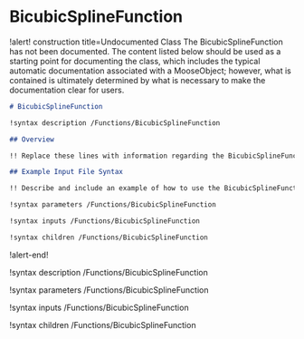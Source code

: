 # BicubicSplineFunction

!alert! construction title=Undocumented Class
The BicubicSplineFunction has not been documented. The content listed below should be used as a starting point for
documenting the class, which includes the typical automatic documentation associated with a
MooseObject; however, what is contained is ultimately determined by what is necessary to make the
documentation clear for users.

```markdown
# BicubicSplineFunction

!syntax description /Functions/BicubicSplineFunction

## Overview

!! Replace these lines with information regarding the BicubicSplineFunction object.

## Example Input File Syntax

!! Describe and include an example of how to use the BicubicSplineFunction object.

!syntax parameters /Functions/BicubicSplineFunction

!syntax inputs /Functions/BicubicSplineFunction

!syntax children /Functions/BicubicSplineFunction
```
!alert-end!

!syntax description /Functions/BicubicSplineFunction

!syntax parameters /Functions/BicubicSplineFunction

!syntax inputs /Functions/BicubicSplineFunction

!syntax children /Functions/BicubicSplineFunction
